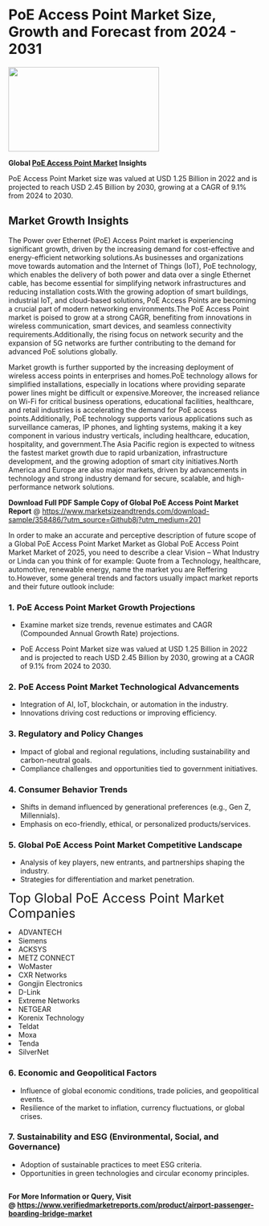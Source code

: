 <H1>PoE Access Point Market Size, Growth and Forecast from 2024 - 2031</H1><img class="aligncenter size-medium wp-image-584254" src="https://thirdeyenews.in/wp-content/uploads/2024/09/Global-Market-Research-300x168.jpeg" alt="" width="300" height="168" /><p><strong>Global&nbsp;<a href="https://www.marketsizeandtrends.com/download-sample/358486/?utm_source=Github8j?utm_medium=201">PoE Access Point Market</a> Insights</strong></p><p>PoE Access Point Market size was valued at USD 1.25 Billion in 2022 and is projected to reach USD 2.45 Billion by 2030, growing at a CAGR of 9.1% from 2024 to 2030.</p><p><h2>Market Growth Insights</h2> <p>The Power over Ethernet (PoE) Access Point market is experiencing significant growth, driven by the increasing demand for cost-effective and energy-efficient networking solutions.As businesses and organizations move towards automation and the Internet of Things (IoT), PoE technology, which enables the delivery of both power and data over a single Ethernet cable, has become essential for simplifying network infrastructures and reducing installation costs.With the growing adoption of smart buildings, industrial IoT, and cloud-based solutions, PoE Access Points are becoming a crucial part of modern networking environments.The PoE Access Point market is poised to grow at a strong CAGR, benefiting from innovations in wireless communication, smart devices, and seamless connectivity requirements.Additionally, the rising focus on network security and the expansion of 5G networks are further contributing to the demand for advanced PoE solutions globally.</p> <p>Market growth is further supported by the increasing deployment of wireless access points in enterprises and homes.PoE technology allows for simplified installations, especially in locations where providing separate power lines might be difficult or expensive.Moreover, the increased reliance on Wi-Fi for critical business operations, educational facilities, healthcare, and retail industries is accelerating the demand for PoE access points.Additionally, PoE technology supports various applications such as surveillance cameras, IP phones, and lighting systems, making it a key component in various industry verticals, including healthcare, education, hospitality, and government.The Asia Pacific region is expected to witness the fastest market growth due to rapid urbanization, infrastructure development, and the growing adoption of smart city initiatives.North America and Europe are also major markets, driven by advancements in technology and strong industry demand for secure, scalable, and high-performance network solutions.</p> <p><span class=""><strong>Download Full PDF Sample Copy of Global PoE Access Point Market Report</strong> @ <a href="https://www.marketsizeandtrends.com/download-sample/358486/?utm_source=Github8j?utm_medium=201" target="_blank">https://www.marketsizeandtrends.com/download-sample/358486/?utm_source=Github8j?utm_medium=201</a></span></p><p>In order to make an accurate and perceptive description of future scope of a Global&nbsp;PoE Access Point Market Market as Global&nbsp;PoE Access Point Market Market of 2025, you need to describe a clear Vision &ndash; What Industry or Linda can you think of for example: Quote from a Technology, healthcare, automotive, renewable energy, name the market you are Reffering to.However, some general trends and factors usually impact market reports and their future outlook include:</p><h3>1.&nbsp;<strong>PoE Access Point Market Growth Projections</strong></h3><ul><li>Examine market size trends, revenue estimates and CAGR (Compounded Annual Growth Rate) projections.</li><li><p>PoE Access Point Market size was valued at USD 1.25 Billion in 2022 and is projected to reach USD 2.45 Billion by 2030, growing at a CAGR of 9.1% from 2024 to 2030.</p></li></ul><h3>2.&nbsp;<strong>PoE Access Point Market Technological Advancements</strong></h3><ul><li>Integration of AI, IoT, blockchain, or automation in the industry.</li><li>Innovations driving cost reductions or improving efficiency.</li></ul><h3>3.&nbsp;<strong>Regulatory and Policy Changes</strong></h3><ul><li>Impact of global and regional regulations, including sustainability and carbon-neutral goals.</li><li>Compliance challenges and opportunities tied to government initiatives.</li></ul><h3>4.&nbsp;<strong>Consumer Behavior Trends</strong></h3><ul><li>Shifts in demand influenced by generational preferences (e.g., Gen Z, Millennials).</li><li>Emphasis on eco-friendly, ethical, or personalized products/services.</li></ul><h3>5.&nbsp;<strong>Global PoE Access Point Market Competitive Landscape</strong></h3><ul><li>Analysis of key players, new entrants, and partnerships shaping the industry.</li><li>Strategies for differentiation and market penetration.</li></ul><p data-pm-slice="1 1 []"><span style="color: inherit; font-family: inherit; font-size: 25px;">Top Global PoE Access Point Market Companies</span></p><div class="" data-test-id=""><p><li>ADVANTECH</li><li> Siemens</li><li> ACKSYS</li><li> METZ CONNECT</li><li> WoMaster</li><li> CXR Networks</li><li> Gongjin Electronics</li><li> D-Link</li><li> Extreme Networks</li><li> NETGEAR</li><li> Korenix Technology</li><li> Teldat</li><li> Moxa</li><li> Tenda</li><li> SilverNet</li></p></div><h3>6.&nbsp;<strong>Economic and Geopolitical Factors</strong></h3><ul><li>Influence of global economic conditions, trade policies, and geopolitical events.</li><li>Resilience of the market to inflation, currency fluctuations, or global crises.</li></ul><h3>7.&nbsp;<strong>Sustainability and ESG (Environmental, Social, and Governance)</strong></h3><ul><li>Adoption of sustainable practices to meet ESG criteria.</li><li>Opportunities in green technologies and circular economy principles.</li></ul><h2><strong style="font-size: 14px;">For More Information or Query, Visit @&nbsp;</strong><a style="background-color: #ffffff; font-size: 14px;" href="https://www.marketsizeandtrends.com/report/poe-access-point-market/" target="_blank">https://www.verifiedmarketreports.com/product/airport-passenger-boarding-bridge-market</a></h2>